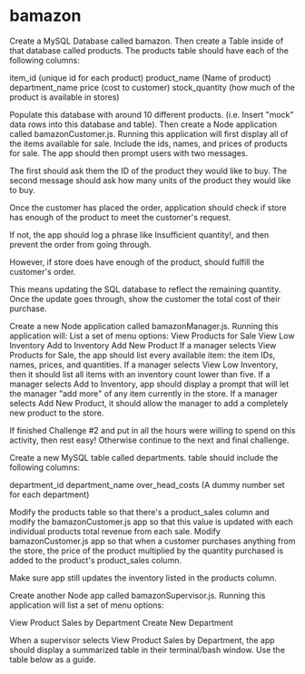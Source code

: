 # bamazon

Create a MySQL Database called bamazon.
Then create a Table inside of that database called products.
The products table should have each of the following columns:



item_id (unique id for each product)
product_name (Name of product)
department_name
price (cost to customer)
stock_quantity (how much of the product is available in stores)

Populate this database with around 10 different products. (i.e. Insert "mock" data rows into this database and table).
Then create a Node application called bamazonCustomer.js. Running this application will first display all of the items available for sale. Include the ids, names, and prices of products for sale.
The app should then prompt users with two messages.

The first should ask them the ID of the product they would like to buy.
The second message should ask how many units of the product they would like to buy.

Once the customer has placed the order, application should check if store has enough of the product to meet the customer's request.

If not, the app should log a phrase like Insufficient quantity!, and then prevent the order from going through.

However, if store does have enough of the product, should fulfill the customer's order.

This means updating the SQL database to reflect the remaining quantity.
Once the update goes through, show the customer the total cost of their purchase.


Create a new Node application called bamazonManager.js. Running this application will:
List a set of menu options:
View Products for Sale
View Low Inventory
Add to Inventory
Add New Product
If a manager selects View Products for Sale, the app should list every available item: the item IDs, names, prices, and quantities.
If a manager selects View Low Inventory, then it should list all items with an inventory count lower than five.
If a manager selects Add to Inventory, app should display a prompt that will let the manager "add more" of any item currently in the store.
If a manager selects Add New Product, it should allow the manager to add a completely new product to the store.

If finished Challenge #2 and put in all the hours were willing to spend on this activity, then rest easy! Otherwise continue to the next and final challenge.

Create a new MySQL table called departments. table should include the following columns:

department_id
department_name
over_head_costs (A dummy number set for each department)

Modify the products table so that there's a product_sales column and modify the bamazonCustomer.js app so that this value is updated with each individual products total revenue from each sale.
Modify bamazonCustomer.js app so that when a customer purchases anything from the store, the price of the product multiplied by the quantity purchased is added to the product's product_sales column.

Make sure app still updates the inventory listed in the products column.

Create another Node app called bamazonSupervisor.js. Running this application will list a set of menu options:

View Product Sales by Department
Create New Department

When a supervisor selects View Product Sales by Department, the app should display a summarized table in their terminal/bash window. Use the table below as a guide.